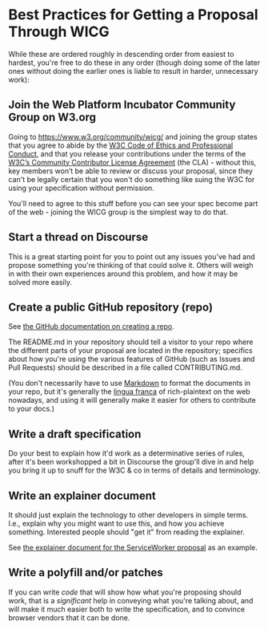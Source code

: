# Best Practices for Getting a Proposal Through WICG

While these are ordered roughly in descending order from easiest to hardest, you're free to do these in any order (though doing some of the later ones without doing the earlier ones is liable to result in harder, unnecessary work):

## Join the Web Platform Incubator Community Group on W3.org

Going to https://www.w3.org/community/wicg/ and joining the group states that you agree to abide by the [W3C Code of Ethics and Professional Conduct](http://www.w3.org/Consortium/cepc/), and that you release your contributions under the terms of the [W3C’s Community Contributor License Agreement](https://www.w3.org/community/about/agreements/cla/) (the CLA) - without this, key members won’t be able to review or discuss your proposal, since they can't be legally certain that you won't do something like suing the W3C for using your specification without permission.

You'll need to agree to this stuff before you can see your spec become part of the web - joining the WICG group is the simplest way to do that.

## Start a thread on Discourse

This is a great starting point for you to point out any issues you've had and propose something you're thinking of that could solve it. Others will weigh in with their own experiences around this problem, and how it may be solved more easily.

## Create a public GitHub repository (repo)

See [the GitHub documentation on creating a repo](https://help.github.com/articles/create-a-repo/).

The README.md in your repository should tell a visitor to your repo where the different parts of your proposal are located in the repository; specifics about how you're using the various features of GitHub (such as Issues and Pull Requests) should be described in a file called CONTRIBUTING.md.

(You don't necessarily have to use [Markdown](https://help.github.com/articles/github-flavored-markdown/) to format the documents in your repo, but it's generally the [lingua franca](https://en.wikipedia.org/wiki/Lingua_franca) of rich-plaintext on the web nowadays, and using it will generally make it easier for others to contribute to your docs.)

## Write a draft specification

Do your best to explain how it'd work as a determinative series of rules, after it's been workshopped a bit in Discourse the group'll dive in and help you bring it up to snuff for the W3C & co in terms of details and terminology.

## Write an explainer document

It should just explain the technology to other developers in simple terms. I.e., explain why you might want to use this, and how you achieve something. Interested people should "get it" from reading the explainer.

See [the explainer document for the ServiceWorker proposal](https://github.com/slightlyoff/ServiceWorker/blob/master/explainer.md) as an example.

## Write a polyfill and/or patches

If you can write *code* that will show how what you're proposing should work, that is a *significant* help in conveying what you're talking about, and will make it much easier both to write the specification, and to convince browser vendors that it can be done.
